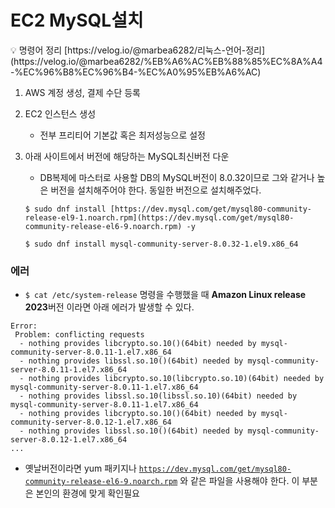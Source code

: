 # EC2 MySQL설치

<aside>
💡 명령어 정리 [https://velog.io/@marbea6282/리눅스-언어-정리](https://velog.io/@marbea6282/%EB%A6%AC%EB%88%85%EC%8A%A4-%EC%96%B8%EC%96%B4-%EC%A0%95%EB%A6%AC)
</aside>

1. AWS 계정 생성, 결제 수단 등록
2. EC2 인스턴스 생성
    - 전부 프리티어 기본값 혹은 최저성능으로 설정
3. 아래 사이트에서 버전에 해당하는 MySQL최신버전 다운
    - DB복제에 마스터로 사용할 DB의 MySQL버전이 8.0.32이므로 그와 같거나 높은 버전을 설치해주어야 한다. 동일한 버전으로 설치해주었다.
    
    `$ sudo dnf install [https://dev.mysql.com/get/mysql80-community-release-el9-1.noarch.rpm](https://dev.mysql.com/get/mysql80-community-release-el6-9.noarch.rpm) -y`
    
    `$ sudo dnf install mysql-community-server-8.0.32-1.el9.x86_64`
    

### 에러

- `$ cat /etc/system-release` 명령을 수행했을 때 **Amazon Linux release 2023**버전 이라면 아래 에러가 발생할 수 있다.

```
Error: 
 Problem: conflicting requests
  - nothing provides libcrypto.so.10()(64bit) needed by mysql-community-server-8.0.11-1.el7.x86_64
  - nothing provides libssl.so.10()(64bit) needed by mysql-community-server-8.0.11-1.el7.x86_64
  - nothing provides libcrypto.so.10(libcrypto.so.10)(64bit) needed by mysql-community-server-8.0.11-1.el7.x86_64
  - nothing provides libssl.so.10(libssl.so.10)(64bit) needed by mysql-community-server-8.0.11-1.el7.x86_64
  - nothing provides libcrypto.so.10()(64bit) needed by mysql-community-server-8.0.12-1.el7.x86_64
  - nothing provides libssl.so.10()(64bit) needed by mysql-community-server-8.0.12-1.el7.x86_64
...
```

- 옛날버전이라면 yum 패키지나 [`https://dev.mysql.com/get/mysql80-community-release-el6-9.noarch.rpm`](https://dev.mysql.com/get/mysql80-community-release-el6-9.noarch.rpm) 와 같은 파일을 사용해야 한다. 이 부분은 본인의 환경에 맞게 확인필요
